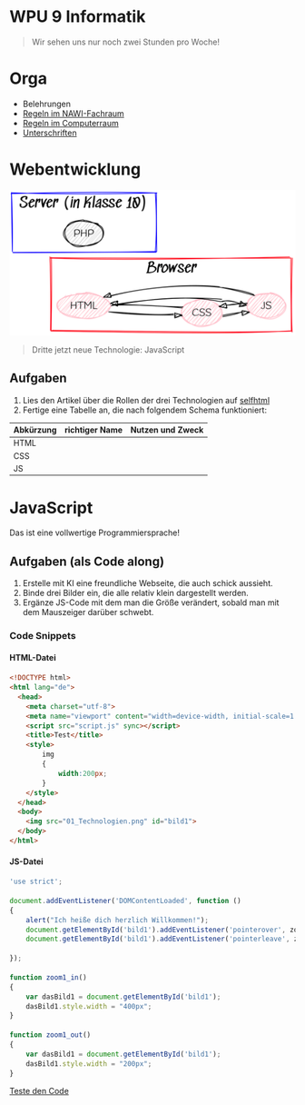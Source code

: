 WPU 9 Informatik
===========

> Wir sehen uns nur noch zwei Stunden pro Woche!

# Orga

* Belehrungen
* [Regeln im NAWI-Fachraum](../../Fachraumordnung_und_Experimentierregeln_SuS.pdf)
* [Regeln im Computerraum](../../Regeln_Computerraum_2025-09-10.pdf)
* [Unterschriften](../../Unterschriftenliste_Sicherheitsunterweisung_GCM_SuS.pdf)

# Webentwicklung

![Technologien in WPU](01_Technologien.png)

> Dritte jetzt neue Technologie: JavaScript

## Aufgaben

1. Lies den Artikel über die Rollen der drei Technologien auf [selfhtml](https://wiki.selfhtml.org/wiki/HTML/Tutorials/Trennung_von_Inhalt,_Pr%C3%A4sentation_und_Verhalten)
1. Fertige eine Tabelle an, die nach folgendem Schema funktioniert:

|Abkürzung|richtiger Name|Nutzen und Zweck|
|---|---|---|
|HTML| | |
|CSS| | |
|JS| | |

# JavaScript

Das ist eine vollwertige Programmiersprache!

## Aufgaben (als Code along)

1. Erstelle mit KI eine freundliche Webseite, die auch schick aussieht.
1. Binde drei Bilder ein, die alle relativ klein dargestellt werden.
1. Ergänze JS-Code mit dem man die Größe verändert, sobald man mit dem Mauszeiger darüber schwebt.

### Code Snippets

#### HTML-Datei
~~~html
<!DOCTYPE html>
<html lang="de">
  <head>
    <meta charset="utf-8">
    <meta name="viewport" content="width=device-width, initial-scale=1.0">
    <script src="script.js" sync></script>
    <title>Test</title>
    <style>
    	img
    	{
            width:200px;
		}
    </style>
  </head>
  <body>
    <img src="01_Technologien.png" id="bild1">
  </body>
</html>

~~~

#### JS-Datei
~~~JavaScript
'use strict';

document.addEventListener('DOMContentLoaded', function ()
{
    alert("Ich heiße dich herzlich Willkommen!");
    document.getElementById('bild1').addEventListener('pointerover', zoom1_in);
    document.getElementById('bild1').addEventListener('pointerleave', zoom1_out);

});

function zoom1_in()
{
    var dasBild1 = document.getElementById('bild1');
    dasBild1.style.width = "400px";
}

function zoom1_out()
{
    var dasBild1 = document.getElementById('bild1');
    dasBild1.style.width = "200px";
}

~~~

[Teste den Code](01_test.html)
